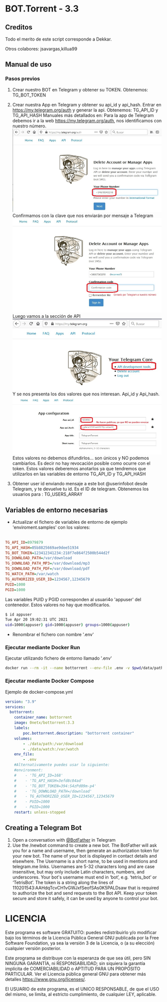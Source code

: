 # BOT.Torrent - 3.3

## Creditos

Todo el merito de este script corresponde a Dekkar.

Otros colabores: jsavargas,killua99

## Manual de uso

### Pasos previos

1. Crear nuestro BOT en Telegram y obtener su TOKEN. Obtenemos: TG_BOT_TOKEN
2. Crear nuestra App en Telegram y obtener su api_id y api_hash. 
   Entrar en https://my.telegram.org/auth y generar la api. Obtenemos: TG_API_ID y TG_API_HASH
   Manuales más detallados en: 
   Para la app de Telegram debemos ir a la web https://my.telegram.org/auth, nos identificamos con nuestro número.
    ![](assets/c1.png)
    Confirmamos con la clave que nos enviarán por mensaje a Telegram
    ![](assets/c2.png)
    Luego vamos a la sección de API
    ![](assets/c3.png)
    Y se nos presenta los dos valores que nos interesan. Api_id y Api_hash.
    ![](assets/c4.png)
    Estos valores no debemos difundirlos... son únicos y NO podemos cambiarlos. Es decir no hay revocación posible como ocurre con el token.
    Estos valores deberemos anotarlos ya que tendremos que utilizarlos en las variables de entorno TG_API_ID y TG_API_HASH

3. Obtener user id enviando mensaje a este bot @userinfobot desde Telegram, y te devuelve tu id. 
    Es el ID de telegram. Obtenemos los usuarios para : TG_USERS_ARRAY

## Variables de entorno necesarias

- Actualizar el fichero de variables de entorno de ejemplo 'enviroment.samples' con los valores:

```ini

TG_API_ID=8979879
TG_API_HASH=05b8825669ae9dee51934
TG_BOT_TOKEN=123412341234:218f7e864f2500b544d2f
TG_DOWNLOAD_PATH=/var/download
TG_DOWNLOAD_PATH_MP3=/var/download/mp3
TG_DOWNLOAD_PATH_PDF=/var/download/pdf
TG_WATCH_PATH=/var/watch
TG_AUTHORIZED_USER_ID=1234567,12345679
PUID=1000
PGID=1000

```

Las variables PUID y PGID corresponden al usuari4o 'appuser' del contenedor. Estos valores no hay que modificarlos.

```bash
$ id appuser
Tue Apr 20 19:02:31 UTC 2021
uid=1000(appuser) gid=1000(appuser) groups=1000(appuser)
```

- Renombrar el fichero con nombre '.env'

### Ejecutar mediante Docker Run

Ejecutar utilizando fichero de entorno llamado '.env'

```bash
docker run --rm -it --name bottorrent --env-file .env -v $pwd/data/path:/var/download  -v $pwd/data/watch:/var/watch 0netx/bottorrent
```

### Ejecutar mediante Docker Compose

Ejemplo de docker-compose.yml

```yml
version: "3.9"
services:
  bottorrent:
    container_name: bottorrent
    image: 0netx/bottorrent:3.3
    labels:
        poc.bottorrent.description: "bottorrent container"
    volumes:
        - ./data/path:/var/download
        - ./data/watch:/var/watch        
    env_file:
        - .env
    #Alternativamente puedes usar lo siguiente:
    #environment:
    #    - 'TG_API_ID=168'
    #    - 'TG_API_HASH=3efd8c04ad'
    #    - 'TG_BOT_TOKEN=394:S4zPd09m-p4'
    #    - 'TG_DOWNLOAD_PATH=/download'
    #    - TG_AUTHORIZED_USER_ID=1234567,12345679
    #    - PUID=1000
    #    - PGID=1000
    restart: unless-stopped    
```

## Creating a Telegram Bot

1. Open a conversation with [@BotFather](https://telegram.me/botfather) in Telegram
2. Use the /newbot command to create a new bot. The BotFather will ask you for a name and username, then generate an authorization token for your new bot.
   The name of your bot is displayed in contact details and elsewhere.
   The Username is a short name, to be used in mentions and telegram.me links. Usernames are 5-32 characters long and are case insensitive, but may only include Latin characters, numbers, and underscores. Your bot's username must end in ‘bot’, e.g. ‘tetris_bot’ or ‘TetrisBot’.
   The token is a string along the lines of 110201543:AAHdqTcvCH1vGWJxfSeofSAs0K5PALDsaw that is required to authorize the bot and send requests to the Bot API. Keep your token secure and store it safely, it can be used by anyone to control your bot.

# LICENCIA

Este programa es software GRATUITO: puedes redistribuirlo y/o modificar bajo los términos de la Licencia Pública General GNU publicada por la Free Software Foundation, ya sea la versión 3 de la Licencia, o (a su elección) cualquier versión posterior.

Este programa se distribuye con la esperanza de que sea útil, pero SIN NINGUNA GARANTÍA, ni RESPONSABILIDAD; sin siquiera la garantía implícita de COMERCIABILIDAD o APTITUD PARA UN PROPÓSITO PARTICULAR. Ver el Licencia pública general GNU para obtener más detalles <https://www.gnu.org/licenses/>.

El USUARIO de este programa, es el UNICO RESPONSABLE, de que el USO del mismo, se limita, al estricto cumplimiento, de cualquier LEY, aplicable.